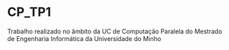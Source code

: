 # CP_TP1

Trabalho realizado no âmbito da UC de Computação Paralela do Mestrado de Engenharia Informática da Universidade do Minho
